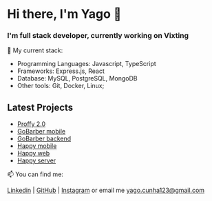 # Hi there, I'm Yago 👋

### I'm full stack developer, currently working on Vixting


🌱 My current stack:
- Programming Languages: Javascript, TypeScript
- Frameworks: Express.js, React
- Database: MySQL, PostgreSQL, MongoDB
- Other tools: Git, Docker, Linux;


## Latest Projects

- [Proffy 2.0](https://github.com/cp-yago/proffy-mobile)
- [GoBarber mobile](https://github.com/cp-yago/gobarber-app)
- [GoBarber backend](https://github.com/cp-yago/iniciando-backend)
- [Happy mobile](https://github.com/cp-yago/happy-mobile)
- [Happy web](https://github.com/cp-yago/happy-web)
- [Happy server](https://github.com/cp-yago/happy-server)

📫 You can find me:

[Linkedin](https://www.linkedin.com/in/yagocunha) | [GitHub](https://github.com/cp-yago) | [Instagram](https://www.instagram.com/cp_yago/) or email me yago.cunha123@gmail.com
